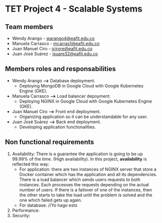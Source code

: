 # TET Project 4 - Scalable Systems

## Team members

* Wendy Arango - warango4@eafit.edu.co
* Manuela Carrasco - mcarras1@eafit.edu.co
* Juan Manuel Ciro - jcirore@eafit.edu.co
* Juan José Suárez - jsuare32@eafit.edu.co

## Members roles and responsabilities
 * Wendy Arango **-->** Database deployment.
   - Deploying MongoDB in Google Cloud with Google Kubernetes Engine (GKE).
 * Manuela Carrasco **-->** Load balancer depoyment.
   - Deploying NGINX in Google Cloud with Google Kubernetes Engine (GKE).
 * Juan Manuel Ciro **-->** Front end deployment.
   - Organizing application so it can be understandable for any user.
 * Juan José Suárez **-->** Back end deployment.
   - Developing application functionalities.

## Non functional requirements
  1. Availability:
    There is a guarantee the application is going to be up 99.99% of the time. (High availability).
    In this project, **availability** is reflected this way:
       - For application: there are two instances of NGINX server that store a Docker container which has the application and all its dependencies. There is a load balancer which sends users requests to both instances. Each processes the requests depending on the actual number of users. If there is a failover of one of the instances, then the other starts to take the load until the problem is solved and the one which failed gets up again.
       - For database: //Yo hago esto
  2. Performance:
  3. Security: 